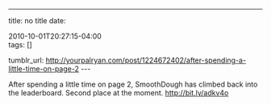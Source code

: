 ---
title: no title
date:

 2010-10-01T20:27:15-04:00  
tags:  []

tumblr_url:
http://yourpalryan.com/post/1224672402/after-spending-a-little-time-on-page-2
\-\--

After spending a little time on page 2, SmoothDough has climbed back
into the leaderboard. Second place at the moment. <http://bit.ly/adkv4o>
